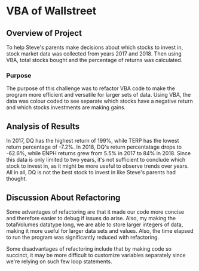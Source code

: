 # VBA of Wallstreet

## Overview of Project
To help Steve's parents make decisions about which stocks to invest in, stock market data was collected from years 2017 and 2018. Then using VBA, total stocks bought and the percentage of returns was calculated. 

### Purpose
The purpose of this challenge was to refactor VBA code to make the program more efficient and versatile for larger sets of data. Using VBA, the data was colour coded to see separate which stocks have a negative return and which stocks investments are making gains. 


## Analysis of Results 
In 2017, DQ has the highest return of 199%, while TERP has the lowest return percentage of -7.2%. In 2018, DQ's return percentatage drops to -62.6%, while ENPH returns grew from 5.5% in 2017 to 84% in 2018. Since this data is only limited to two years, it's not sufficient to conclude which stock to invest in, as it might be more useful to observe trends over years. All in all, DQ is not the best stock to invest in like Steve's parents had thought. 

## Discussion About Refactoring
Some advantages of refactoring are that it made our code more concise and therefore easier to debug if issues do arise. Also, my making the totalVolumes datatype long, we are able to store larger integers of data, making it more useful for larger data sets and values. Also, the time elapsed to run the program was significantly reduced with refactoring. 

Some disadvantages of refactoring include that by making code so succinct, it may be more difficult to customize variables separately since we're relying on such few loop statements. 

